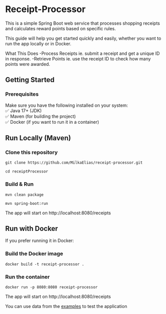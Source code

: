 # Receipt-Processor

This is a simple Spring Boot web service that processes shopping receipts and calculates reward points based on specific rules.

This guide will help you get started quickly and easily, whether you want to run the app locally or in Docker.

What This Does
-Process Receipts ie. submit a receipt and get a unique ID in response.
-Retrieve Points ie. use the receipt ID to check how many points were awarded.

## Getting Started

### Prerequisites

Make sure you have the following installed on your system:  
✅ Java 17+ (JDK)  
✅ Maven (for building the project)  
✅ Docker (if you want to run it in a container)  

## Run Locally (Maven)

### Clone this repository
 ```  
git clone https://github.com/MilkaElias/receipt-processor.git
```
```
cd receiptProcessor
```

###  Build & Run
```   
mvn clean package
```
```
mvn spring-boot:run
```
   
The app will start on http://localhost:8080/receipts

## Run with Docker

If you prefer running it in Docker:

### Build the Docker image
```   
docker build -t receipt-processor .
```

### Run the container
```   
docker run -p 8080:8080 receipt-processor
```

The app will start on http://localhost:8080/receipts

You can use data from the [examples](https://github.com/fetch-rewards/receipt-processor-challenge/blob/main/README.md#examples) to test the application
